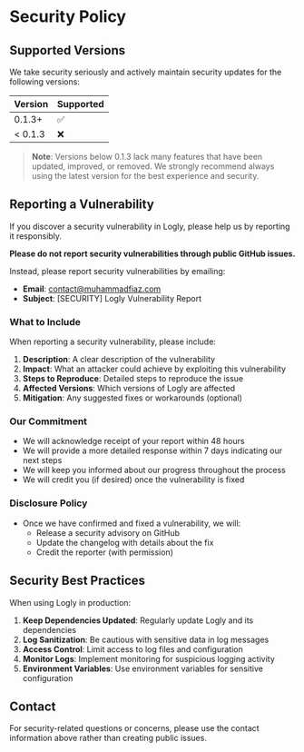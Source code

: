 # Security Policy

## Supported Versions

We take security seriously and actively maintain security updates for the following versions:

| Version | Supported          |
| ------- | ------------------ |
| 0.1.3+  | :white_check_mark: |
| < 0.1.3 | :x:                |

> **Note**: Versions below 0.1.3 lack many features that have been updated, improved, or removed. We strongly recommend always using the latest version for the best experience and security.

## Reporting a Vulnerability

If you discover a security vulnerability in Logly, please help us by reporting it responsibly.

**Please do not report security vulnerabilities through public GitHub issues.**

Instead, please report security vulnerabilities by emailing:
- **Email**: contact@muhammadfiaz.com
- **Subject**: [SECURITY] Logly Vulnerability Report

### What to Include

When reporting a security vulnerability, please include:

1. **Description**: A clear description of the vulnerability
2. **Impact**: What an attacker could achieve by exploiting this vulnerability
3. **Steps to Reproduce**: Detailed steps to reproduce the issue
4. **Affected Versions**: Which versions of Logly are affected
5. **Mitigation**: Any suggested fixes or workarounds (optional)

### Our Commitment

- We will acknowledge receipt of your report within 48 hours
- We will provide a more detailed response within 7 days indicating our next steps
- We will keep you informed about our progress throughout the process
- We will credit you (if desired) once the vulnerability is fixed

### Disclosure Policy

- Once we have confirmed and fixed a vulnerability, we will:
  - Release a security advisory on GitHub
  - Update the changelog with details about the fix
  - Credit the reporter (with permission)

## Security Best Practices

When using Logly in production:

1. **Keep Dependencies Updated**: Regularly update Logly and its dependencies
2. **Log Sanitization**: Be cautious with sensitive data in log messages
3. **Access Control**: Limit access to log files and configuration
4. **Monitor Logs**: Implement monitoring for suspicious logging activity
5. **Environment Variables**: Use environment variables for sensitive configuration

## Contact

For security-related questions or concerns, please use the contact information above rather than creating public issues.